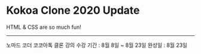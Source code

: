# Kokoa Clone 2020 Update

HTML & CSS are so much fun!
***
노마드 코더 코코아톡 클론 강의
수강 기간 : 8월 8일 ~ 8월 23일
완성일 : 8월 23일